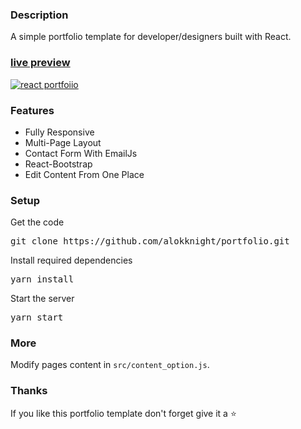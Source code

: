 ### Description

A simple portfolio template for developer/designers built with React.

### [live preview](https://alokknight.github.io/portfolio/)

[![react portfoiio](src/assets/images/react%20portfolio%20gif.gif)](https://alokknight.github.io/portfolio/)

### Features

- Fully Responsive
- Multi-Page Layout
- Contact Form With EmailJs
- React-Bootstrap
- Edit Content From One Place

### Setup

Get the code

<pre>git clone https://github.com/alokknight/portfolio.git</pre>

Install required dependencies

<pre>yarn install</pre>


Start the server

<pre>yarn start</pre>

### More

Modify pages content in  `src/content_option.js`.

### Thanks

If you like this portfolio template don't forget give it a ⭐
